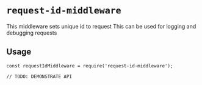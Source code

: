 # `request-id-middleware`

This middleware sets unique id to request
This can be used for logging and debugging requests

## Usage

```
const requestIdMiddleware = require('request-id-middleware');

// TODO: DEMONSTRATE API
```
